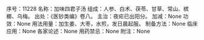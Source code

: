 序号：11228
名称：加味四君子汤
组成：人参、白术、茯苓、甘草、常山、槟榔、乌梅。
出处：《医钞类编》卷八。
主治：夜疟已出阳分。
加减：None
功效：None
用法用量：加生姜、大枣，水煎，发日晨起服。
制备方法：None
临床应用：None
各家论述：None
用药禁忌：None
附注：None
